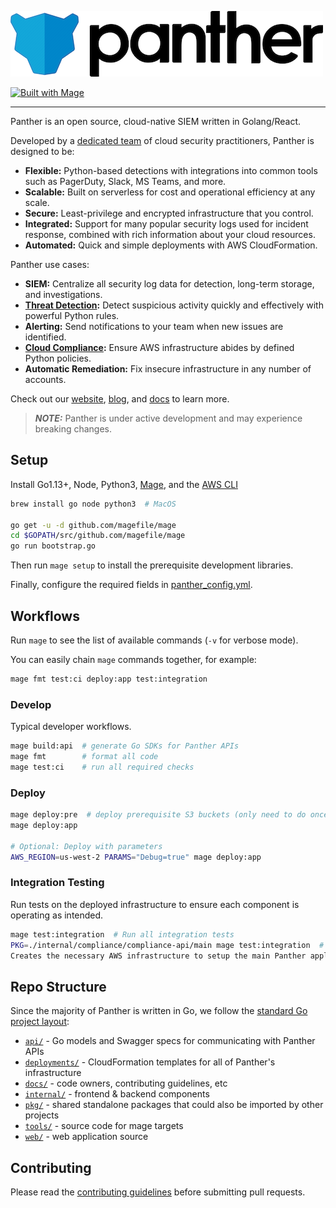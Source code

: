 ![Panther Logo](docs/img/logo-banner.png)

[![Built with Mage](https://magefile.org/badge.svg)](https://magefile.org)

---

Panther is an open source, cloud-native SIEM written in Golang/React.

Developed by a [dedicated team](https://runpanther.io/about/) of cloud security practitioners, Panther is designed to be:

* **Flexible:** Python-based detections with integrations into common tools such as PagerDuty, Slack, MS Teams, and more.
* **Scalable:** Built on serverless for cost and operational efficiency at any scale.
* **Secure:** Least-privilege and encrypted infrastructure that you control.
* **Integrated:** Support for many popular security logs used for incident response, combined with rich information about your cloud resources.
* **Automated:** Quick and simple deployments with AWS CloudFormation.

Panther use cases:

* **SIEM:** Centralize all security log data for detection, long-term storage, and investigations.
* **[Threat Detection](https://runpanther.io/log-analysis):** Detect suspicious activity quickly and effectively with powerful Python rules.
* **Alerting:** Send notifications to your team when new issues are identified.
* **[Cloud Compliance](https://runpanther.io/compliance/):** Ensure AWS infrastructure abides by defined Python policies.
* **Automatic Remediation:** Fix insecure infrastructure in any number of accounts.

Check out our [website](https://runpanther.io), [blog](https://blog.runpanther.io), and [docs](https://docs.runpanther.io) to learn more.

> **_NOTE:_** Panther is under active development and may experience breaking changes.

## Setup
Install Go1.13+, Node, Python3, [Mage](https://magefile.org/#installation), and the [AWS CLI](https://docs.aws.amazon.com/cli/latest/userguide/install-cliv1.html)

```bash
brew install go node python3  # MacOS

go get -u -d github.com/magefile/mage
cd $GOPATH/src/github.com/magefile/mage
go run bootstrap.go
```

Then run `mage setup` to install the prerequisite development libraries.

Finally, configure the required fields in [panther_config.yml](deployments/panther_config.yml).

## Workflows
Run `mage` to see the list of available commands (`-v` for verbose mode).

You can easily chain `mage` commands together, for example:

```bash
mage fmt test:ci deploy:app test:integration
```

### Develop

Typical developer workflows.

```bash
mage build:api  # generate Go SDKs for Panther APIs
mage fmt        # format all code
mage test:ci    # run all required checks
```

### Deploy

```bash
mage deploy:pre  # deploy prerequisite S3 buckets (only need to do once)
mage deploy:app

# Optional: Deploy with parameters
AWS_REGION=us-west-2 PARAMS="Debug=true" mage deploy:app
```

### Integration Testing

Run tests on the deployed infrastructure to ensure each component is operating as intended.

```bash
mage test:integration  # Run all integration tests
PKG=./internal/compliance/compliance-api/main mage test:integration  # Run tests for only one package
Creates the necessary AWS infrastructure to setup the main Panther application.
```

## Repo Structure
Since the majority of Panther is written in Go, we follow the [standard Go project layout](https://github.com/golang-standards/project-layout):

* [`api/`](api) - Go models and Swagger specs for communicating with Panther APIs
* [`deployments/`](deployments) - CloudFormation templates for all of Panther's infrastructure
* [`docs/`](docs) - code owners, contributing guidelines, etc
* [`internal/`](internal) - frontend & backend components
* [`pkg/`](pkg) - shared standalone packages that could also be imported by other projects
* [`tools/`](tools) - source code for mage targets
* [`web/`](web) - web application source

## Contributing

Please read the [contributing guidelines](https://github.com/panther-labs/panther/blob/master/docs/CONTRIBUTING.md) before submitting pull requests.
